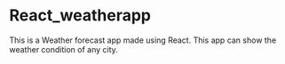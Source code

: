 # React_weatherapp
This is a Weather forecast app made using React. This app can show the weather condition of any city.
